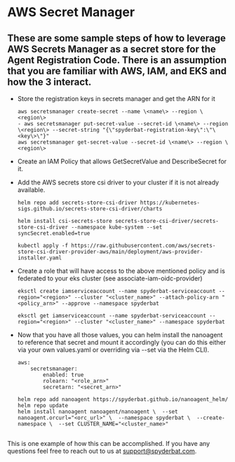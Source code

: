 # AWS Secret Manager
## These are some sample steps of how to leverage AWS Secrets Manager as a secret store for the Agent Registration Code.  There is an assumption that you are familiar with AWS, IAM, and EKS and how the 3 interact.

- Store the registration keys in secrets manager and get the ARN for it
    ```
    aws secretsmanager create-secret --name \<name\> --region \<region\>
    - aws secretsmanager put-secret-value --secret-id \<name\> --region \<region\> --secret-string "{\"spyderbat-registration-key\":\"\<key\>\"}"
    aws secretsmanager get-secret-value --secret-id \<name\> --region \<region\>

- Create an IAM Policy that allows GetSecretValue and DescribeSecret for it.

- Add the AWS secrets store csi driver to your cluster if it is not already available.
    ```
    helm repo add secrets-store-csi-driver https://kubernetes-sigs.github.io/secrets-store-csi-driver/charts

    helm install csi-secrets-store secrets-store-csi-driver/secrets-store-csi-driver --namespace kube-system --set syncSecret.enabled=true

    kubectl apply -f https://raw.githubusercontent.com/aws/secrets-store-csi-driver-provider-aws/main/deployment/aws-provider-installer.yaml
    ```

- Create a role that will have access to the above mentioned policy and is federated to your eks cluster (see associate-iam-oidc-provider)
    ```
    eksctl create iamserviceaccount --name spyderbat-serviceaccount --region="<region>" --cluster "<cluster_name>" --attach-policy-arn "<policy_arn>" --approve --namespace spyderbat

    eksctl get iamserviceaccount --name spyderbat-serviceaccount --region="<region>" --cluster "<cluster_name>" --namespace spyderbat
    ```

- Now that you have all those values, you can helm install the nanoagent to reference that secret and mount it accordingly (you can do this either via your own values.yaml or overriding via --set via the Helm CLI).
    ```
    aws:
        secretsmanager:
            enabled: true
            rolearn: "<role_arn>"
            secretarn: "<secret_arn>"
    ```
    
    ```
    helm repo add nanoagent https://spyderbat.github.io/nanoagent_helm/
    helm repo update
    helm install nanoagent nanoagent/nanoagent \  --set nanoagent.orcurl="<orc_url>" \  --namespace spyderbat \  --create-namespace \  --set CLUSTER_NAME="<cluster_name>"
    ```

##
This is one example of how this can be accomplished.  If you have any questions feel free to reach out to us at support@spyderbat.com.
